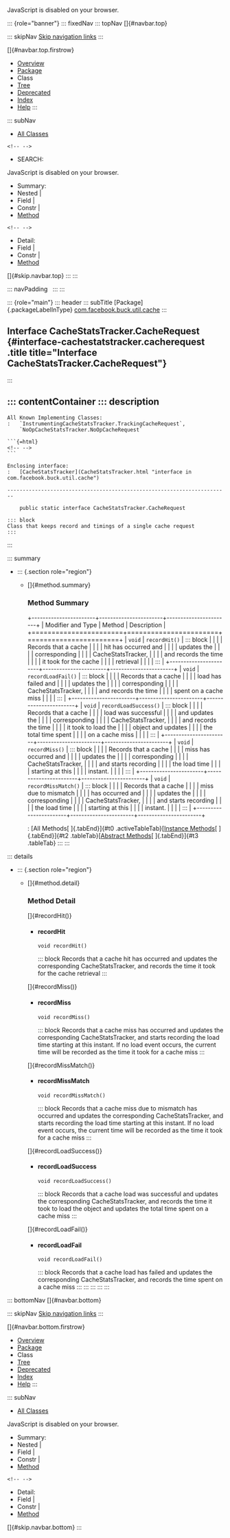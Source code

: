 <div>

JavaScript is disabled on your browser.

</div>

::: {role="banner"}
::: fixedNav
::: topNav
[]{#navbar.top}

::: skipNav
[Skip navigation links](#skip.navbar.top "Skip navigation links")
:::

[]{#navbar.top.firstrow}

-   [Overview](../../../../../index.html)
-   [Package](package-summary.html)
-   Class
-   [Tree](package-tree.html)
-   [Deprecated](../../../../../deprecated-list.html)
-   [Index](../../../../../index-all.html)
-   [Help](../../../../../help-doc.html)
:::

::: subNav
-   [All Classes](../../../../../allclasses.html)

```{=html}
<!-- -->
```
-   SEARCH:

<div>

<div>

JavaScript is disabled on your browser.

</div>

</div>

<div>

-   Summary: 
-   Nested \| 
-   Field \| 
-   Constr \| 
-   [Method](#method.summary)

```{=html}
<!-- -->
```
-   Detail: 
-   Field \| 
-   Constr \| 
-   [Method](#method.detail)

</div>

[]{#skip.navbar.top}
:::
:::

::: navPadding
 
:::
:::

::: {role="main"}
::: header
::: subTitle
[Package]{.packageLabelInType} [com.facebook.buck.util.cache](package-summary.html)
:::

## Interface CacheStatsTracker.CacheRequest {#interface-cachestatstracker.cacherequest .title title="Interface CacheStatsTracker.CacheRequest"}
:::

::: contentContainer
::: description
-   

    All Known Implementing Classes:
    :   `InstrumentingCacheStatsTracker.TrackingCacheRequest`,
        `NoOpCacheStatsTracker.NoOpCacheRequest`

    ```{=html}
    <!-- -->
    ```

    Enclosing interface:
    :   [CacheStatsTracker](CacheStatsTracker.html "interface in com.facebook.buck.util.cache")

    ------------------------------------------------------------------------

        public static interface CacheStatsTracker.CacheRequest

    ::: block
    Class that keeps record and timings of a single cache request
    :::
:::

::: summary
-   ::: {.section role="region"}
    -   []{#method.summary}

        ### Method Summary

        +-----------------------+-----------------------+-----------------------+
        | Modifier and Type     | Method                | Description           |
        +=======================+=======================+=======================+
        | `void`                | `recordHit()`         | ::: block             |
        |                       |                       | Records that a cache  |
        |                       |                       | hit has occurred and  |
        |                       |                       | updates the           |
        |                       |                       | corresponding         |
        |                       |                       | CacheStatsTracker,    |
        |                       |                       | and records the time  |
        |                       |                       | it took for the cache |
        |                       |                       | retrieval             |
        |                       |                       | :::                   |
        +-----------------------+-----------------------+-----------------------+
        | `void`                | `recordLoadFail()`    | ::: block             |
        |                       |                       | Records that a cache  |
        |                       |                       | load has failed and   |
        |                       |                       | updates the           |
        |                       |                       | corresponding         |
        |                       |                       | CacheStatsTracker,    |
        |                       |                       | and records the time  |
        |                       |                       | spent on a cache miss |
        |                       |                       | :::                   |
        +-----------------------+-----------------------+-----------------------+
        | `void`                | `recordLoadSuccess()` | ::: block             |
        |                       |                       | Records that a cache  |
        |                       |                       | load was successful   |
        |                       |                       | and updates the       |
        |                       |                       | corresponding         |
        |                       |                       | CacheStatsTracker,    |
        |                       |                       | and records the time  |
        |                       |                       | it took to load the   |
        |                       |                       | object and updates    |
        |                       |                       | the total time spent  |
        |                       |                       | on a cache miss       |
        |                       |                       | :::                   |
        +-----------------------+-----------------------+-----------------------+
        | `void`                | `recordMiss()`        | ::: block             |
        |                       |                       | Records that a cache  |
        |                       |                       | miss has occurred and |
        |                       |                       | updates the           |
        |                       |                       | corresponding         |
        |                       |                       | CacheStatsTracker,    |
        |                       |                       | and starts recording  |
        |                       |                       | the load time         |
        |                       |                       | starting at this      |
        |                       |                       | instant.              |
        |                       |                       | :::                   |
        +-----------------------+-----------------------+-----------------------+
        | `void`                | `recordMissMatch()`   | ::: block             |
        |                       |                       | Records that a cache  |
        |                       |                       | miss due to mismatch  |
        |                       |                       | has occurred and      |
        |                       |                       | updates the           |
        |                       |                       | corresponding         |
        |                       |                       | CacheStatsTracker,    |
        |                       |                       | and starts recording  |
        |                       |                       | the load time         |
        |                       |                       | starting at this      |
        |                       |                       | instant.              |
        |                       |                       | :::                   |
        +-----------------------+-----------------------+-----------------------+

        : [All Methods[ ]{.tabEnd}]{#t0 .activeTableTab}[[Instance
        Methods](javascript:show(2);)[ ]{.tabEnd}]{#t2
        .tableTab}[[Abstract
        Methods](javascript:show(4);)[ ]{.tabEnd}]{#t3 .tableTab}
    :::
:::

::: details
-   ::: {.section role="region"}
    -   []{#method.detail}

        ### Method Detail

        []{#recordHit()}

        -   #### recordHit

            ``` methodSignature
            void recordHit()
            ```

            ::: block
            Records that a cache hit has occurred and updates the
            corresponding CacheStatsTracker, and records the time it
            took for the cache retrieval
            :::

        []{#recordMiss()}

        -   #### recordMiss

            ``` methodSignature
            void recordMiss()
            ```

            ::: block
            Records that a cache miss has occurred and updates the
            corresponding CacheStatsTracker, and starts recording the
            load time starting at this instant. If no load event occurs,
            the current time will be recorded as the time it took for a
            cache miss
            :::

        []{#recordMissMatch()}

        -   #### recordMissMatch

            ``` methodSignature
            void recordMissMatch()
            ```

            ::: block
            Records that a cache miss due to mismatch has occurred and
            updates the corresponding CacheStatsTracker, and starts
            recording the load time starting at this instant. If no load
            event occurs, the current time will be recorded as the time
            it took for a cache miss
            :::

        []{#recordLoadSuccess()}

        -   #### recordLoadSuccess

            ``` methodSignature
            void recordLoadSuccess()
            ```

            ::: block
            Records that a cache load was successful and updates the
            corresponding CacheStatsTracker, and records the time it
            took to load the object and updates the total time spent on
            a cache miss
            :::

        []{#recordLoadFail()}

        -   #### recordLoadFail

            ``` methodSignature
            void recordLoadFail()
            ```

            ::: block
            Records that a cache load has failed and updates the
            corresponding CacheStatsTracker, and records the time spent
            on a cache miss
            :::
    :::
:::
:::
:::

::: bottomNav
[]{#navbar.bottom}

::: skipNav
[Skip navigation links](#skip.navbar.bottom "Skip navigation links")
:::

[]{#navbar.bottom.firstrow}

-   [Overview](../../../../../index.html)
-   [Package](package-summary.html)
-   Class
-   [Tree](package-tree.html)
-   [Deprecated](../../../../../deprecated-list.html)
-   [Index](../../../../../index-all.html)
-   [Help](../../../../../help-doc.html)
:::

::: subNav
-   [All Classes](../../../../../allclasses.html)

<div>

<div>

JavaScript is disabled on your browser.

</div>

</div>

<div>

-   Summary: 
-   Nested \| 
-   Field \| 
-   Constr \| 
-   [Method](#method.summary)

```{=html}
<!-- -->
```
-   Detail: 
-   Field \| 
-   Constr \| 
-   [Method](#method.detail)

</div>

[]{#skip.navbar.bottom}
:::
